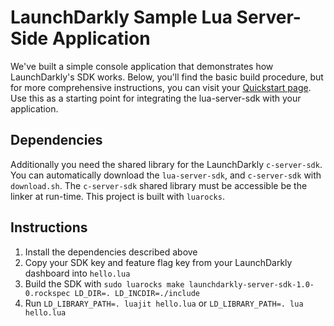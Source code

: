 # LaunchDarkly Sample Lua Server-Side Application
We've built a simple console application that demonstrates how LaunchDarkly's SDK works. Below, you'll find the basic build procedure, but for more comprehensive instructions, you can visit your [Quickstart page](https://app.launchdarkly.com/quickstart#/). Use this as a starting point for integrating the lua-server-sdk with your application.

## Dependencies
Additionally you need the shared library for the LaunchDarkly `c-server-sdk`. You can automatically download the `lua-server-sdk`, and `c-server-sdk` with `download.sh`. The `c-server-sdk` shared library must be accessible be the linker at run-time. This project is built with `luarocks`.

## Instructions
1. Install the dependencies described above
2. Copy your SDK key and feature flag key from your LaunchDarkly dashboard into `hello.lua`
3. Build the SDK with `sudo luarocks make launchdarkly-server-sdk-1.0-0.rockspec LD_DIR=. LD_INCDIR=./include`
5. Run `LD_LIBRARY_PATH=. luajit hello.lua` or `LD_LIBRARY_PATH=. lua hello.lua`
